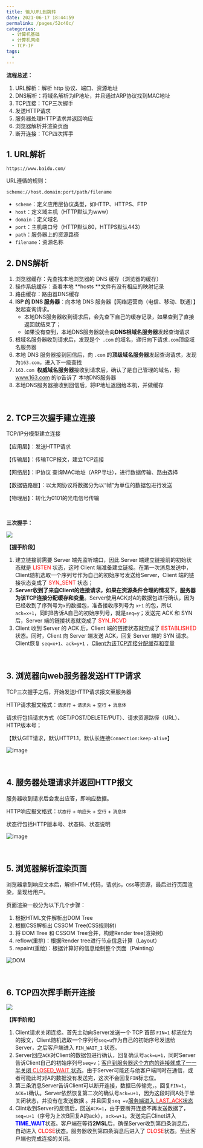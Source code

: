 ```yaml
---
title: 输入URL到跳转
date: 2021-06-17 18:44:59
permalink: /pages/52c40c/
categories:
  - 计算机基础
  - 计算机网络
  - TCP-IP
tags:
  - 
---
```

**流程总述：**

1. URL解析：解析 http 协议、端口、资源地址
2. DNS解析：将域名解析为IP地址，并且通过ARP协议找到MAC地址
3. TCP连接：TCP三次握手
4. 发送HTTP请求
5. 服务器处理HTTP请求并返回响应
6. 浏览器解析并渲染页面
7. 断开连接：TCP四次挥手

## 1. URL解析

`https://www.baidu.com/`

URL遵循的规则：

```http
scheme://host.domain:port/path/filename
```

- `scheme`：定义应用层协议类型，如HTTP、HTTPS、FTP
- `host`：定义域主机（HTTP默认为www）
- `domain`：定义域名
- `port`：主机端口号（HTTP默认80，HTTPS默认443）
- `path`：服务器上的资源路径
- `filename`：资源名称

## 2. DNS解析

1. 浏览器缓存：先查找本地浏览器的 DNS 缓存（浏览器的缓存）
2. 操作系统缓存：查看本地 **hosts **文件有没有相应的映射记录
3. 路由缓存：路由器DNS缓存
4. **ISP 的 DNS 服务器**：向本地 DNS 服务器【网络运营商（电信、移动、联通）】发起查询请求。
	- 本地DNS服务器收到请求后，会先查下自己的缓存记录，如果查到了直接返回就结束了；
	- 如果没有查到，本地DNS服务器就会向**DNS根域名服务器**发起查询请求
5. 根域名服务器收到请求后，发现是个` .com` 的域名，递归向下请求`.com`顶级域名服务器
6. 本地 DNS 服务器接到回信后，向 `.com` 的**顶级域名服务器**发起查询请求，发现为`163.com`，进入下一级查找
7. `163.com `**权威域名服务器**接收到请求后，确认了是自己管理的域名，把 www.163.com 的ip告诉了 本地DNS服务器
8. 本地DNS服务器接收到回信后，将IP地址返回给本机，并做缓存

<br>

## 2. TCP三次握手建立连接

TCP/IP分模型建立连接

【应用层】：发送HTTP请求

【传输层】：传输TCP报文，建立TCP连接

【网络层】：IP协议 查询MAC地址（ARP寻址），进行数据传输、路由选择

【数据链路层】：以太网协议将数据分为以“帧”为单位的数据包进行发送

【物理层】：转化为0101的光电信号传输

<br>

**三次握手：**

![](https://iqqcode-blog.oss-cn-beijing.aliyuncs.com/img-2021-later/20210626193340.png)

**【握手阶段】**

1. 建立链接前需要 Server 端先监听端口，因此 Server 端建立链接前的初始状态就是 <font color = red>LISTEN</font> 状态，这时 Client 端准备建立链接。在第一次消息发送中，Client随机选取一个序列号作为自己的初始序号发送给Server，Client 端的链接状态变成了 <font color = red>SYN_SENT</font> 状态；
2. **Server收到了来自Client的连接请求，如果在资源条件合理的情况下，服务器为该TCP连接分配缓存和变量**。Server使用ACK对A的数据包进行确认，因为已经收到了序列号为`x`的数据包，准备接收序列号为 `x+1` 的包，所以 `ack=x+1`，同时B告诉A自己的初始序列号，就是`seq=y`；发送完 ACK 和 SYN 后，Server 端的链接状态就变成了 <font color = red>SYN_RCVD</font>
3. Client 收到 Server 的 ACK 后，Client 端的链接状态就变成了 <font color = red>ESTABLISHED</font> 状态。同时，Client 向 Server 端发送 ACK，回复 Server 端的 SYN 请求。Client恢复 `seq=x+1`、`ack=y+1` ，<u>Client为该TCP连接分配缓存和变量</u>

<br>

## 3. 浏览器向web服务器发送HTTP请求

TCP三次握手之后，开始发送HTTP请求报文至服务器

HTTP请求报文格式：`请求行` +  `请求头` +  `空行` + `消息体`

请求行包括请求方式（GET/POST/DELETE/PUT）、请求资源路径（URL）、HTTP版本号；

【默认GET请求，默认HTTP1.1，默认长连接`Connection:keep-alive`】

![image](8.输入URL到跳转.assets/1596589633888-92518967-0cbf-444c-bd80-fb46de3a2c7d.png)



<br>

## 4. 服务器处理请求并返回HTTP报文

服务器收到请求后会发出应答，即响应数据。

HTTP响应报文格式：`状态行` + `响应头` + `空行` + `消息体`

状态行包括HTTP版本号、状态码、状态说明

![image](8.输入URL到跳转.assets/1596589633924-4eca950e-e285-473d-9730-a96e5773891a.png)

<br>

## 5. 浏览器解析渲染页面

浏览器拿到响应文本后，解析HTML代码，请求js，css等资源，最后进行页面渲染，呈现给用户。

页面渲染一般分为以下几个步骤：

1. 根据HTML文件解析出DOM Tree
2. 根据CSS解析出 CSSOM Tree(CSS规则树)
3. 将 DOM Tree 和 CSSOM Tree合并，构建Render tree(渲染树)
4. reflow(重排)：根据Render tree进行节点信息计算（Layout）
5. repaint(重绘)：根据计算好的信息绘制整个页面（Painting）

![DOM](https://iqqcode-blog.oss-cn-beijing.aliyuncs.com/img-2021-later/20210626193503.png)



<br>

## 6. TCP四次挥手断开连接

![](https://iqqcode-blog.oss-cn-beijing.aliyuncs.com/img-2021-later/20210626193518.png)

**【挥手阶段】**

1. Client请求关闭连接。首先主动向Server发送一个 TCP 首部 `FIN=1` 标志位为 的报文，Client随机选取一个序列号`seq=u`作为自己的初始序号发送给Server，之后客户端进入 `FIN_WAIT_1` 状态。
2. Server回应`ACK`对Client的数据包进行确认，回复确认号`ack=u+1`，同时Server告诉Client自己的初始序列号`seq=v`；<u>客户到服务器这个方向的连接就成了一一半关闭 <font color = red>CLOSED_WAIT</font> 状态</u>。由于Server可能还与他客户端同时在通信，或者可能此时对A的数据没有发送完，这次不会回复`FIN`标志位。
3. 第三条消息Server告诉Client可以断开连接，数据已传输完，。回复`FIN=1`，`ACK=1`确认。Server依然恢复第二次的确认号`ack=u+1`，因为这段时间A处于半关闭状态，并没有在发送数据 。并且回复`seq =v`<u>服务端进入 <font color = red>LAST_ACK</font>状态</u>
4. Clint收到Server的反馈后，回送`ACK=1`，由于要断开连接不再发送数据了，`seq=u+1`（序号为上次B回复A的ack），`ack=w+1`。发送完后Clinet进入 <font color = blue>**TIME_WAIT**</font>状态。客户端在等待**2MSL**后，确保Server收到第四条消息后，自动进入 <font color = red>CLOSE</font>状态。服务器收到第四条消息后进入了 <font color = red>CLOSE</font>状态。至此客户端也完成连接的关闭。



